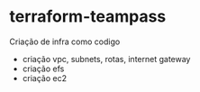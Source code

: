 # terraform-teampass
Criação de infra como codigo
- criação vpc, subnets, rotas, internet gateway
- criação efs
- criação ec2
